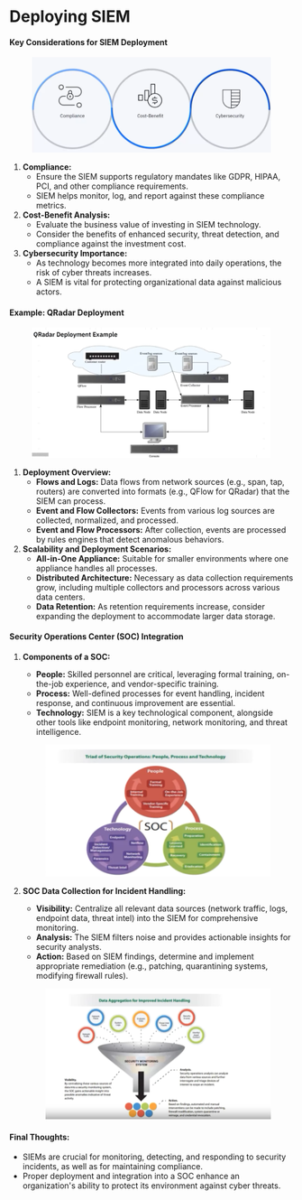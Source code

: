 # Deploying SIEM

#### Key Considerations for SIEM Deployment

<figure><img src="../.gitbook/assets/image (2).png" alt=""><figcaption></figcaption></figure>

1. **Compliance:**
   * Ensure the SIEM supports regulatory mandates like GDPR, HIPAA, PCI, and other compliance requirements.
   * SIEM helps monitor, log, and report against these compliance metrics.
2. **Cost-Benefit Analysis:**
   * Evaluate the business value of investing in SIEM technology.
   * Consider the benefits of enhanced security, threat detection, and compliance against the investment cost.
3. **Cybersecurity Importance:**
   * As technology becomes more integrated into daily operations, the risk of cyber threats increases.
   * A SIEM is vital for protecting organizational data against malicious actors.

#### Example: QRadar Deployment

<figure><img src="../.gitbook/assets/image (3).png" alt=""><figcaption></figcaption></figure>

1. **Deployment Overview:**
   * **Flows and Logs:** Data flows from network sources (e.g., span, tap, routers) are converted into formats (e.g., QFlow for QRadar) that the SIEM can process.
   * **Event and Flow Collectors:** Events from various log sources are collected, normalized, and processed.
   * **Event and Flow Processors:** After collection, events are processed by rules engines that detect anomalous behaviors.
2. **Scalability and Deployment Scenarios:**
   * **All-in-One Appliance:** Suitable for smaller environments where one appliance handles all processes.
   * **Distributed Architecture:** Necessary as data collection requirements grow, including multiple collectors and processors across various data centers.
   * **Data Retention:** As retention requirements increase, consider expanding the deployment to accommodate larger data storage.

#### Security Operations Center (SOC) Integration

1.  **Components of a SOC:**

    * **People:** Skilled personnel are critical, leveraging formal training, on-the-job experience, and vendor-specific training.
    * **Process:** Well-defined processes for event handling, incident response, and continuous improvement are essential.
    * **Technology:** SIEM is a key technological component, alongside other tools like endpoint monitoring, network monitoring, and threat intelligence.

    <figure><img src="../.gitbook/assets/image (4).png" alt=""><figcaption></figcaption></figure>
2.  **SOC Data Collection for Incident Handling:**

    * **Visibility:** Centralize all relevant data sources (network traffic, logs, endpoint data, threat intel) into the SIEM for comprehensive monitoring.
    * **Analysis:** The SIEM filters noise and provides actionable insights for security analysts.
    * **Action:** Based on SIEM findings, determine and implement appropriate remediation (e.g., patching, quarantining systems, modifying firewall rules).

    <figure><img src="../.gitbook/assets/image (5).png" alt=""><figcaption></figcaption></figure>

#### Final Thoughts:

* SIEMs are crucial for monitoring, detecting, and responding to security incidents, as well as for maintaining compliance.
* Proper deployment and integration into a SOC enhance an organization's ability to protect its environment against cyber threats.
